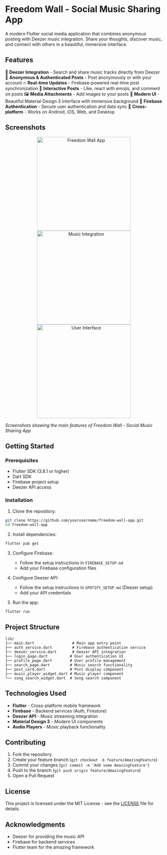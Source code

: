 # Freedom Wall - Social Music Sharing App

A modern Flutter social media application that combines anonymous posting with Deezer music integration. Share your thoughts, discover music, and connect with others in a beautiful, immersive interface.

## Features

🎵 **Deezer Integration** - Search and share music tracks directly from Deezer
📱 **Anonymous & Authenticated Posts** - Post anonymously or with your account
🔥 **Real-time Updates** - Firebase-powered real-time post synchronization
💬 **Interactive Posts** - Like, react with emojis, and comment on posts
🖼️ **Media Attachments** - Add images to your posts
🎨 **Modern UI** - Beautiful Material Design 3 interface with immersive background
🔐 **Firebase Authentication** - Secure user authentication and data sync
📱 **Cross-platform** - Works on Android, iOS, Web, and Desktop

## Screenshots

<div align="center">
  <img src="screenshots/pic1.jpg" alt="Freedom Wall App" width="300"/>
  <img src="screenshots/pic2.jpg" alt="Music Integration" width="300"/>
  <img src="screenshots/pic3.jpg" alt="User Interface" width="300"/>
</div>

*Screenshots showing the main features of Freedom Wall - Social Music Sharing App*

## Getting Started

### Prerequisites

- Flutter SDK (3.8.1 or higher)
- Dart SDK
- Firebase project setup
- Deezer API access

### Installation

1. Clone the repository:
```bash
git clone https://github.com/yourusername/freedom-wall-app.git
cd freedom-wall-app
```

2. Install dependencies:
```bash
flutter pub get
```

3. Configure Firebase:
   - Follow the setup instructions in `FIREBASE_SETUP.md`
   - Add your Firebase configuration files

4. Configure Deezer API:
   - Follow the setup instructions in `SPOTIFY_SETUP.md` (Deezer setup)
   - Add your API credentials

5. Run the app:
```bash
flutter run
```

## Project Structure

```
lib/
├── main.dart                 # Main app entry point
├── auth_service.dart         # Firebase authentication service
├── deezer_service.dart       # Deezer API integration
├── login_page.dart          # User authentication UI
├── profile_page.dart        # User profile management
├── search_page.dart         # Music search functionality
├── post_card.dart           # Post display component
├── music_player_widget.dart # Music player component
└── song_search_widget.dart  # Song search component
```

## Technologies Used

- **Flutter** - Cross-platform mobile framework
- **Firebase** - Backend services (Auth, Firestore)
- **Deezer API** - Music streaming integration
- **Material Design 3** - Modern UI components
- **Audio Players** - Music playback functionality

## Contributing

1. Fork the repository
2. Create your feature branch (`git checkout -b feature/AmazingFeature`)
3. Commit your changes (`git commit -m 'Add some AmazingFeature'`)
4. Push to the branch (`git push origin feature/AmazingFeature`)
5. Open a Pull Request

## License

This project is licensed under the MIT License - see the [LICENSE](LICENSE) file for details.

## Acknowledgments

- Deezer for providing the music API
- Firebase for backend services
- Flutter team for the amazing framework
